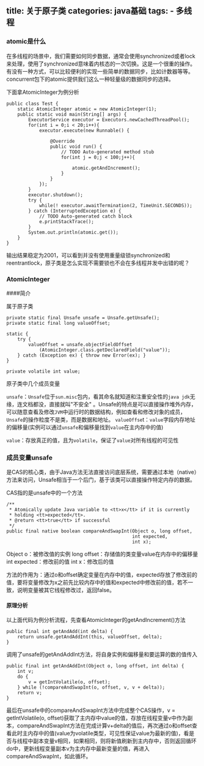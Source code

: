 title: 关于原子类
categories: java基础
tags: 
	- 多线程
---

### atomic是什么

在多线程的场景中，我们需要如何同步数据，通常会使用synchronized或者lock来处理，使用了synchronized意味着内核态的一次切换。这是一个很重的操作。有没有一种方式，可以比较便利的实现一些简单的数据同步，比如计数器等等。concurrent包下的atomic提供我们这么一种轻量级的数据同步的选择。

下面拿AtomicInteger为例分析

```
public class Test {
	static AtomicInteger atomic = new AtomicInteger(1);
	public static void main(String[] args) {
		ExecutorService executor = Executors.newCachedThreadPool();
		for(int i = 0;i < 20;i++){
			executor.execute(new Runnable() {
				
				@Override
				public void run() {
					// TODO Auto-generated method stub
					for(int j = 0;j < 100;j++){
						
						atomic.getAndIncrement();
					}
				}
			});
		}
		executor.shutdown();
		try {
			while(! executor.awaitTermination(2, TimeUnit.SECONDS));
		} catch (InterruptedException e) {
			// TODO Auto-generated catch block
			e.printStackTrace();
		}
		System.out.println(atomic.get());
	}
}
```
输出结果稳定为2001，可以看到并没有使用重量级锁synchronized和reentrantlock，原子类是怎么实现不需要锁也不会在多线程并发中出错的呢？

### AtomicInteger

####简介

属于原子类

```
private static final Unsafe unsafe = Unsafe.getUnsafe();
private static final long valueOffset;

static {
    try {
        valueOffset = unsafe.objectFieldOffset
            (AtomicInteger.class.getDeclaredField("value"));
    } catch (Exception ex) { throw new Error(ex); }
}

private volatile int value;
```

原子类中几个成员变量

`unsafe`：`Unsafe`位于`sun.misc`包内，看其命名就知道和注重安全性的`java jdk`无缘，连文档都没，直接就叫"不安全" 。Unsafe的特点是可以直接操作堆外内存，可以随意查看及修改`JVM`中运行时的数据结构，例如查看和修改对象的成员，`Unsafe`的操作粒度不是类，而是数据和地址。
`valueOffse`t：`value`字段内存地址的偏移量(实例可以通过`unsafe`和偏移量找到`value`在主内存中的值)

`value`：存放真正的值，且为`volatile`，保证了`value`对所有线程的可见性

### 成员变量unsafe

是CAS的核心类，由于Java方法无法直接访问底层系统，需要通过本地（native）方法来访问，Unsafe相当于一个后门，基于该类可以直接操作特定内存的数据。

CAS指的是unsafe中的一个方法

```
/**
 * Atomically update Java variable to <tt>x</tt> if it is currently
 * holding <tt>expected</tt>.
 * @return <tt>true</tt> if successful
 */
public final native boolean compareAndSwapInt(Object o, long offset,
                                              int expected,
                                              int x);

```

Object o：被修改值的实例
long offset：存储值的类变量value在内存中的偏移量
int expected：修改前的值
int x：修改后的值

方法的作用为：通过o和offset确定变量在内存中的值，expected存放了修改前的值，要将变量修改为x之前先比较内存中的值和expected中修改前的值，若不一致，说明变量被其它线程修改过，返回false。

#### 原理分析

以上面代码为例分析流程，先查看AtomicInteger的getAndIncrement()方法

```
public final int getAndAdd(int delta) {
    return unsafe.getAndAddInt(this, valueOffset, delta);
}
```

调用了unsafe的getAndAddInt方法，将自身实例和偏移量和要运算的数的值传入

```
public final int getAndAddInt(Object o, long offset, int delta) {
    int v;
    do {
        v = getIntVolatile(o, offset);
    } while (!compareAndSwapInt(o, offset, v, v + delta));
    return v;
}
```
最后在unsafe中的compareAndSwapInt方法中完成整个CAS操作，v = getIntVolatile(o, offset)获取了主内存中value的值，存放在线程变量v中作为副本，compareAndSwapInt方法在完成计算v+delta的值后，再次通过o和offset查看此时主内存中的值(value为volatile类型，可见性保证value为最新的值)，看是否与线程中副本变量v相同，如果相同，则将新值刷新到主内存中，否则返回循环do中，更新线程变量副本v为主内存中最新变量的值，再进入compareAndSwapInt，如此循环。